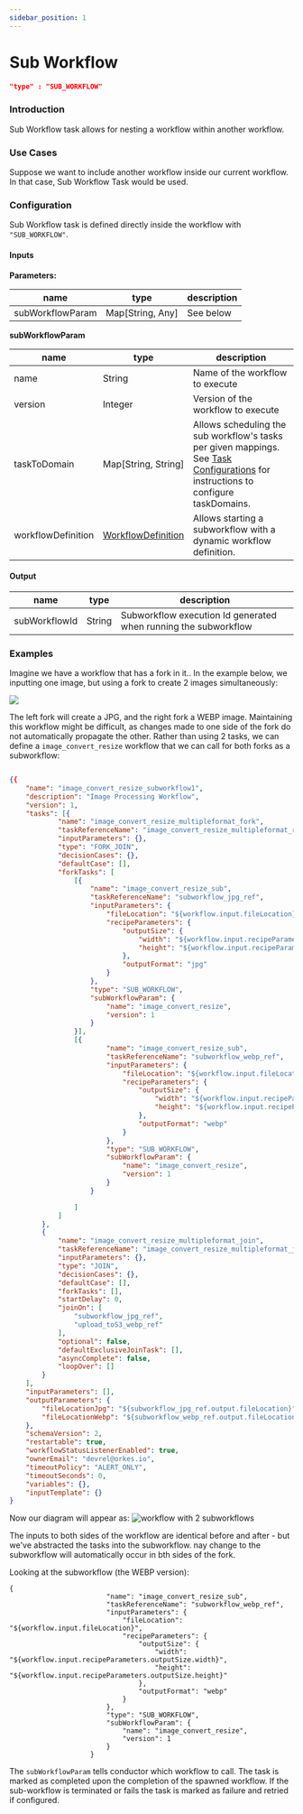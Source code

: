 ```yaml
---
sidebar_position: 1
---
```

# Sub Workflow
```json
"type" : "SUB_WORKFLOW"
```
### Introduction
Sub Workflow task allows for nesting a workflow within another workflow.

### Use Cases

Suppose we want to include another workflow inside our current workflow. In that
case, Sub Workflow Task would be used.

### Configuration

Sub Workflow task is defined directly inside the workflow with `"SUB_WORKFLOW"`.

#### Inputs

**Parameters:**

|name|type|description|
|---|---|---|
| subWorkflowParam | Map[String, Any] | See below |

**subWorkflowParam**

|name|type|description|
|---|---|---|
| name | String | Name of the workflow to execute |
| version | Integer | Version of the workflow to execute |
| taskToDomain | Map[String, String] | Allows scheduling the sub workflow's tasks per given mappings. See [Task Configurations](/content/docs/how-tos/Tasks/task-configurations) for instructions to configure taskDomains. |
| workflowDefinition | [WorkflowDefinition](/content/docs/how-tos/Workflows/create-workflow) | Allows starting a subworkflow with a dynamic workflow definition. |

#### Output

|name|type|description|
|---|---|---|
| subWorkflowId | String | Subworkflow execution Id generated when running the subworkflow |


### Examples


Imagine we have a workflow that has a fork in it.. In the example below, we inputting one image, but using a fork to create 2 images simultaneously:

![](/img/workflow_fork.png)

The left fork will create a JPG, and the right fork a WEBP image. Maintaining this workflow might be difficult, as changes made to one side of the fork do not automatically propagate the other.  Rather than using 2 tasks, we can define a ```image_convert_resize``` workflow that we can call for both forks as a subworkflow:

```json

{{
	"name": "image_convert_resize_subworkflow1",
	"description": "Image Processing Workflow",
	"version": 1,
	"tasks": [{
			"name": "image_convert_resize_multipleformat_fork",
			"taskReferenceName": "image_convert_resize_multipleformat_ref",
			"inputParameters": {},
			"type": "FORK_JOIN",
			"decisionCases": {},
			"defaultCase": [],
			"forkTasks": [
				[{
					"name": "image_convert_resize_sub",
					"taskReferenceName": "subworkflow_jpg_ref",
					"inputParameters": {
						"fileLocation": "${workflow.input.fileLocation}",
						"recipeParameters": {
							"outputSize": {
								"width": "${workflow.input.recipeParameters.outputSize.width}",
								"height": "${workflow.input.recipeParameters.outputSize.height}"
							},
							"outputFormat": "jpg"
						}
					},
					"type": "SUB_WORKFLOW",
					"subWorkflowParam": {
						"name": "image_convert_resize",
						"version": 1
					}
				}],
				[{
						"name": "image_convert_resize_sub",
						"taskReferenceName": "subworkflow_webp_ref",
						"inputParameters": {
							"fileLocation": "${workflow.input.fileLocation}",
							"recipeParameters": {
								"outputSize": {
									"width": "${workflow.input.recipeParameters.outputSize.width}",
									"height": "${workflow.input.recipeParameters.outputSize.height}"
								},
								"outputFormat": "webp"
							}
						},
						"type": "SUB_WORKFLOW",
						"subWorkflowParam": {
							"name": "image_convert_resize",
							"version": 1
						}
					}

				]
			]
		},
		{
			"name": "image_convert_resize_multipleformat_join",
			"taskReferenceName": "image_convert_resize_multipleformat_join_ref",
			"inputParameters": {},
			"type": "JOIN",
			"decisionCases": {},
			"defaultCase": [],
			"forkTasks": [],
			"startDelay": 0,
			"joinOn": [
				"subworkflow_jpg_ref",
				"upload_toS3_webp_ref"
			],
			"optional": false,
			"defaultExclusiveJoinTask": [],
			"asyncComplete": false,
			"loopOver": []
		}
	],
	"inputParameters": [],
	"outputParameters": {
		"fileLocationJpg": "${subworkflow_jpg_ref.output.fileLocation}",
		"fileLocationWebp": "${subworkflow_webp_ref.output.fileLocation}"
	},
	"schemaVersion": 2,
	"restartable": true,
	"workflowStatusListenerEnabled": true,
	"ownerEmail": "devrel@orkes.io",
	"timeoutPolicy": "ALERT_ONLY",
	"timeoutSeconds": 0,
	"variables": {},
	"inputTemplate": {}
}
```

Now our diagram will appear as:
![workflow with 2 subworkflows](/img/subworkflow_diagram.png)


The inputs to both sides of the workflow are identical before and after - but we've abstracted the tasks into the subworkflow.  nay change to the subworkflow will automatically occur in bth sides of the fork.

Looking at the subworkflow (the WEBP version):

```
{
                        "name": "image_convert_resize_sub",
                        "taskReferenceName": "subworkflow_webp_ref",
                        "inputParameters": {
                            "fileLocation": "${workflow.input.fileLocation}",
                            "recipeParameters": {
                                "outputSize": {
                                    "width": "${workflow.input.recipeParameters.outputSize.width}",
                                    "height": "${workflow.input.recipeParameters.outputSize.height}"
                                },
                                "outputFormat": "webp"
                            }
                        },
                        "type": "SUB_WORKFLOW",
                        "subWorkflowParam": {
                            "name": "image_convert_resize",
                            "version": 1
                        }
                    }
```

The ```subWorkflowParam``` tells conductor which workflow to call. The task is marked as completed upon the completion of the spawned workflow. 
If the sub-workflow is terminated or fails the task is marked as failure and retried if configured. 